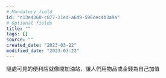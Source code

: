 ```yaml
---
# Mandatory field
id: "c13e4360-c877-11ed-a6d9-596cec4b3a9a"
# Optional fields
title: ""
tags: []
source: ""
created_date: "2023-03-22"
modified_date: "2023-03-22"
---
```

隨處可見的便利店就像間加油站，讓人們用物品或金錢為自己加值